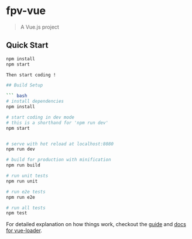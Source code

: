# fpv-vue

> A Vue.js project

## Quick Start
``` bash
npm install
npm start

Then start coding !

## Build Setup

``` bash
# install dependencies
npm install

# start coding in dev mode
# this is a shorthand for 'npm run dev'
npm start


# serve with hot reload at localhost:8080
npm run dev

# build for production with minification
npm run build

# run unit tests
npm run unit

# run e2e tests
npm run e2e

# run all tests
npm test
```

For detailed explanation on how things work, checkout the [guide](http://vuejs-templates.github.io/webpack/) and [docs for vue-loader](http://vuejs.github.io/vue-loader).
